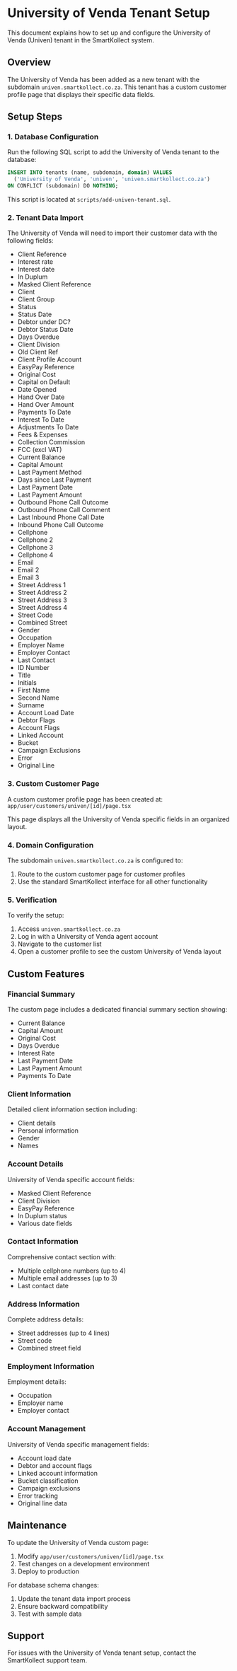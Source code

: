 # University of Venda Tenant Setup

This document explains how to set up and configure the University of Venda (Univen) tenant in the SmartKollect system.

## Overview

The University of Venda has been added as a new tenant with the subdomain `univen.smartkollect.co.za`. This tenant has a custom customer profile page that displays their specific data fields.

## Setup Steps

### 1. Database Configuration

Run the following SQL script to add the University of Venda tenant to the database:

```sql
INSERT INTO tenants (name, subdomain, domain) VALUES 
  ('University of Venda', 'univen', 'univen.smartkollect.co.za')
ON CONFLICT (subdomain) DO NOTHING;
```

This script is located at `scripts/add-univen-tenant.sql`.

### 2. Tenant Data Import

The University of Venda will need to import their customer data with the following fields:

- Client Reference
- Interest rate
- Interest date
- In Duplum
- Masked Client Reference
- Client
- Client Group
- Status
- Status Date
- Debtor under DC?
- Debtor Status Date
- Days Overdue
- Client Division
- Old Client Ref
- Client Profile Account
- EasyPay Reference
- Original Cost
- Capital on Default
- Date Opened
- Hand Over Date
- Hand Over Amount
- Payments To Date
- Interest To Date
- Adjustments To Date
- Fees & Expenses
- Collection Commission
- FCC (excl VAT)
- Current Balance
- Capital Amount
- Last Payment Method
- Days since Last Payment
- Last Payment Date
- Last Payment Amount
- Outbound Phone Call Outcome
- Outbound Phone Call Comment
- Last Inbound Phone Call Date
- Inbound Phone Call Outcome
- Cellphone
- Cellphone 2
- Cellphone 3
- Cellphone 4
- Email
- Email 2
- Email 3
- Street Address 1
- Street Address 2
- Street Address 3
- Street Address 4
- Street Code
- Combined Street
- Gender
- Occupation
- Employer Name
- Employer Contact
- Last Contact
- ID Number
- Title
- Initials
- First Name
- Second Name
- Surname
- Account Load Date
- Debtor Flags
- Account Flags
- Linked Account
- Bucket
- Campaign Exclusions
- Error
- Original Line

### 3. Custom Customer Page

A custom customer profile page has been created at:
`app/user/customers/univen/[id]/page.tsx`

This page displays all the University of Venda specific fields in an organized layout.

### 4. Domain Configuration

The subdomain `univen.smartkollect.co.za` is configured to:
1. Route to the custom customer page for customer profiles
2. Use the standard SmartKollect interface for all other functionality

### 5. Verification

To verify the setup:
1. Access `univen.smartkollect.co.za` 
2. Log in with a University of Venda agent account
3. Navigate to the customer list
4. Open a customer profile to see the custom University of Venda layout

## Custom Features

### Financial Summary
The custom page includes a dedicated financial summary section showing:
- Current Balance
- Capital Amount
- Original Cost
- Days Overdue
- Interest Rate
- Last Payment Date
- Last Payment Amount
- Payments To Date

### Client Information
Detailed client information section including:
- Client details
- Personal information
- Gender
- Names

### Account Details
University of Venda specific account fields:
- Masked Client Reference
- Client Division
- EasyPay Reference
- In Duplum status
- Various date fields

### Contact Information
Comprehensive contact section with:
- Multiple cellphone numbers (up to 4)
- Multiple email addresses (up to 3)
- Last contact date

### Address Information
Complete address details:
- Street addresses (up to 4 lines)
- Street code
- Combined street field

### Employment Information
Employment details:
- Occupation
- Employer name
- Employer contact

### Account Management
University of Venda specific management fields:
- Account load date
- Debtor and account flags
- Linked account information
- Bucket classification
- Campaign exclusions
- Error tracking
- Original line data

## Maintenance

To update the University of Venda custom page:
1. Modify `app/user/customers/univen/[id]/page.tsx`
2. Test changes on a development environment
3. Deploy to production

For database schema changes:
1. Update the tenant data import process
2. Ensure backward compatibility
3. Test with sample data

## Support

For issues with the University of Venda tenant setup, contact the SmartKollect support team.